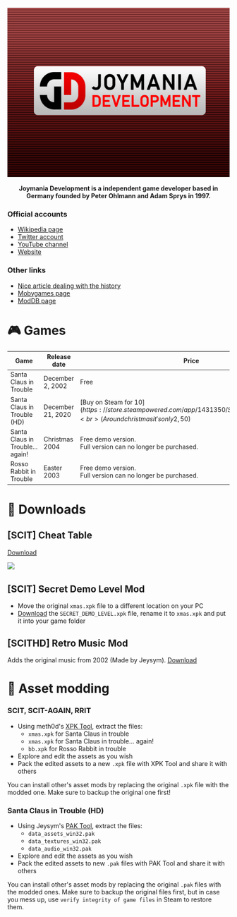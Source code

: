 <p align="center">
  <img src="./logo.jpeg" width=512 height=384>
</p>

<p align="center">
  <b>Joymania Development is a independent game developer based in Germany founded by Peter Ohlmann and Adam Sprys in 1997.</b>
</p>

### Official accounts
- [Wikipedia page](https://de.wikipedia.org/wiki/Joymania_Development)
- [Twitter account](https://twitter.com/JoymaniaD)
- [YouTube channel](https://www.youtube.com/channel/UCygzsuAGgd5Qs9bcZsNGZ6Q)
- [Website](https://joymania-games.com/)

### Other links
- [Nice article dealing with the history](https://knightsandmerchants.net/information/joymania)
- [Mobygames page](https://www.mobygames.com/company/1796/joymania-development/)
- [ModDB page](https://www.moddb.com/company/joymania-development)

# 🎮 Games

| Game | Release date | Price |
|------|--------------|-------|
| Santa Claus in Trouble | December 2, 2002 | Free | 
| Santa Claus in Trouble (HD) | December 21, 2020 | [Buy on Steam for 10$](https://store.steampowered.com/app/1431350/Santa_Claus_in_Trouble_HD/)<br>(Around christmas it's only 2,50$) |
| Santa Claus in Trouble... again! | Christmas 2004 | Free demo version.<br>Full version can no longer be purchased. |
| Rosso Rabbit in Trouble | Easter 2003 | Free demo version.<br>Full version can no longer be purchased. |


# 📂 Downloads
## [SCIT] Cheat Table
[Download](/SCIT_v1.1.2.CT)

<img src="https://github.com/user-attachments/assets/da5dc50f-97f2-40f2-942d-f3bc5ed782cb">

## [SCIT] Secret Demo Level Mod
- Move the original `xmas.xpk` file to a different location on your PC
- [Download](/SECRET_DEMO_LEVEL.xpk) the `SECRET_DEMO_LEVEL.xpk` file, rename it to `xmas.xpk` and put it into your game folder

## [SCITHD] Retro Music Mod
Adds the original music from 2002 (Made by Jeysym). [Download](https://moddb.com/mods/santa-claus-in-trouble-hd-retro-music/downloads/scit-hd-retro-music)

# 👾 Asset modding
### SCIT, SCIT-AGAIN, RRIT
- Using meth0d's [XPK Tool](https://github.com/The-Meth0d/XPKTool-SantaClausInTrouble), extract the files:
  - `xmas.xpk` for Santa Claus in trouble
  - `xmas.xpk` for Santa Claus in trouble... again!
  - `bb.xpk` for Rosso Rabbit in trouble
- Explore and edit the assets as you wish
- Pack the edited assets to a new `.xpk` file with XPK Tool and share it with others

You can install other's asset mods by replacing the original `.xpk` file with the modded one. Make sure to backup the original one first!

### Santa Claus in Trouble (HD)

- Using Jeysym's [PAK Tool](https://github.com/jeysym/scit-hd-pak-tool), extract the files:
  - `data_assets_win32.pak`
  - `data_textures_win32.pak`
  - `data_audio_win32.pak`
- Explore and edit the assets as you wish
- Pack the edited assets to new `.pak` files with PAK Tool and share it with others

You can install other's asset mods by replacing the original `.pak` files with the modded ones. Make sure to backup the original files first, but in case you mess up, use `verify integrity of game files` in Steam to restore them.

